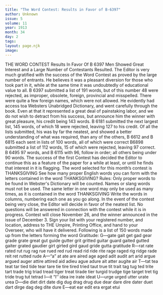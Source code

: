 ```yaml
---
title: "The Word Contest: Results in Favor of B-6397"
author: Unknown
issue: 5
volume: 11
year: 1913
month: 34
day: 2
tags:
layout: page.njk
image:
---
```

THE WORD CONTEST    Results In Favor Of B 6397    Men Showed Great Interest and a Large Number of Contestants Resulted.    The Editor is very much gratified with the success of the Word Contest as proved by the large number of entrants. He believes it was a pleasant diversion for those who took part in it, while at the same time it was undoubtedly of educational value to all.    B 6397 submitted a list of 191 words, but of this number 48 were rejected, as improper, obsolete, foreign, provincial and misspelled. There were quite a few foreign names, which were not allowed. He evidently had access toa Websters Unabridged Dictionary, and went carefully through the book. Even at that it represented a great deal of painstaking labor, and we do not wish to detract from his success, but announce him the winner with great pleasure, his credit being 143 words. B 6181 submitted the next largest list, 145 words, of which 18 were rejected, leaving 127 to his credit. Of all the lists submitted, his was by far the neatest, and showed a better understanding of what was required, than any of the others, B 6612 and B 6815 each sent in lists of 100 words, all of which were correct B6898 submitted a list of 112 words, 15 of which were rejected, leaving 97 correct. B 6495 97 words, and B 6115 with 96, follow in order; all others being under 90 words. The success of the first Contest has decided the Editor to continue this as a feature of the paper for a while at least, or until he finds that interest in it is flagging. The word selected for this month’s contest is THANKSGIVING See how many proper English words you can form with the letters contained in the word THANKSGIVING? Rules: Only proper words to be found in Webster's Dictionary will be counted. Names or slang words must not be used. The same letter in one word may only be used as many times, as it is contained in the word THANKSGIVING Write the words in columns, numbering each one as you go along. In the event of the contest being very close, the Editor will decide in favor of the neatest list.    No questions will be answered in connection with the contest while it is in progress. Contest will close November 26, and the winner announced in the issue of December 3. Sign your list with your registered number, and location, address to THE Umpire, Printing Office, and hand to your Overseer, who will have it delivered.    Following is a list of 150 words made up from the letters forming the word    Gratitude: G—gate gait get gad gear grade grate great gut guide gutter grit gritted guitar guard gaited gutted gaiter grated gaudier girt girted gird gaud gride gutta gratitude    R—rat rate rated rut rug rag rue rued red rud read rid ride rite rage raged rig ridge rade reit ret rutted rude    A—“a” at ate are aired age aged adit audit art arid argue argued auger attire attired aid adieu ague adure ait atter augite air    T—tat tea teat tar tied tide tear tare tie tire tired tried taut true tit trait tag tug ted trite tart trade trig triad tread tiger treat tirade tier turgid trudge tige target tret tig tride trug tut tetrad    I—it “I’’ idea ire irate ideat U—urge urged utter urate urea    D—die diet dirt date dig dug drag drug due dear dare dire dater duet dart dirge dag deg dite dure E—eat ear edit era ergat etui 


